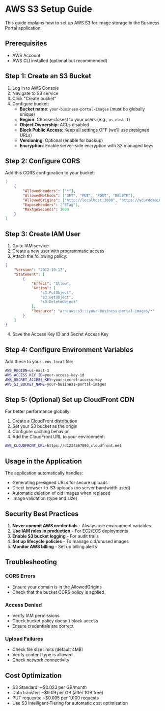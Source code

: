 # AWS S3 Setup Guide

This guide explains how to set up AWS S3 for image storage in the Business Portal application.

## Prerequisites

- AWS Account
- AWS CLI installed (optional but recommended)

## Step 1: Create an S3 Bucket

1. Log in to AWS Console
2. Navigate to S3 service
3. Click "Create bucket"
4. Configure bucket:
   - **Bucket name**: `your-business-portal-images` (must be globally unique)
   - **Region**: Choose closest to your users (e.g., `us-east-1`)
   - **Object Ownership**: ACLs disabled
   - **Block Public Access**: Keep all settings OFF (we'll use presigned URLs)
   - **Versioning**: Optional (enable for backup)
   - **Encryption**: Enable server-side encryption with S3 managed keys

## Step 2: Configure CORS

Add this CORS configuration to your bucket:

```json
[
    {
        "AllowedHeaders": ["*"],
        "AllowedMethods": ["GET", "PUT", "POST", "DELETE"],
        "AllowedOrigins": ["http://localhost:3000", "https://yourdomain.com"],
        "ExposeHeaders": ["ETag"],
        "MaxAgeSeconds": 3000
    }
]
```

## Step 3: Create IAM User

1. Go to IAM service
2. Create a new user with programmatic access
3. Attach the following policy:

```json
{
    "Version": "2012-10-17",
    "Statement": [
        {
            "Effect": "Allow",
            "Action": [
                "s3:PutObject",
                "s3:GetObject",
                "s3:DeleteObject"
            ],
            "Resource": "arn:aws:s3:::your-business-portal-images/*"
        }
    ]
}
```

4. Save the Access Key ID and Secret Access Key

## Step 4: Configure Environment Variables

Add these to your `.env.local` file:

```bash
AWS_REGION=us-east-1
AWS_ACCESS_KEY_ID=your-access-key-id
AWS_SECRET_ACCESS_KEY=your-secret-access-key
AWS_S3_BUCKET_NAME=your-business-portal-images
```

## Step 5: (Optional) Set up CloudFront CDN

For better performance globally:

1. Create a CloudFront distribution
2. Set your S3 bucket as the origin
3. Configure caching behavior
4. Add the CloudFront URL to your environment:

```bash
AWS_CLOUDFRONT_URL=https://d1234567890.cloudfront.net
```

## Usage in the Application

The application automatically handles:
- Generating presigned URLs for secure uploads
- Direct browser-to-S3 uploads (no server bandwidth used)
- Automatic deletion of old images when replaced
- Image validation (type and size)

## Security Best Practices

1. **Never commit AWS credentials** - Always use environment variables
2. **Use IAM roles in production** - For EC2/ECS deployments
3. **Enable S3 bucket logging** - For audit trails
4. **Set up lifecycle policies** - To manage old/unused images
5. **Monitor AWS billing** - Set up billing alerts

## Troubleshooting

### CORS Errors
- Ensure your domain is in the AllowedOrigins
- Check that the bucket CORS policy is applied

### Access Denied
- Verify IAM permissions
- Check bucket policy doesn't block access
- Ensure credentials are correct

### Upload Failures
- Check file size limits (default 4MB)
- Verify content type is allowed
- Check network connectivity

## Cost Optimization

- S3 Standard: ~$0.023 per GB/month
- Data transfer: ~$0.09 per GB (after 1GB free)
- PUT requests: ~$0.005 per 1,000 requests
- Use S3 Intelligent-Tiering for automatic cost optimization
